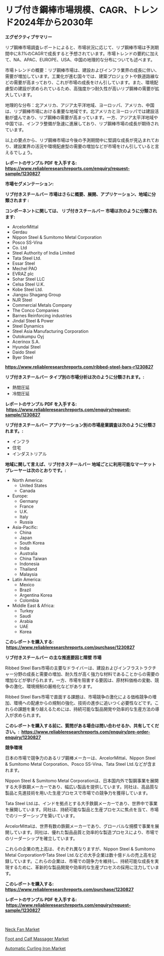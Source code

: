 <p><h1>リブ付き鋼棒市場規模、CAGR、トレンド2024年から2030年</h1></p><p><strong>エグゼクティブサマリー</strong></p>
<p><p>リブ鋼棒市場調査レポートによると、市場状況に応じて、リブ鋼棒市場は予測期間中に8.1%のCAGRで成長すると予想されています。市場トレンドの要約に加えて、NA、APAC、EUROPE、USA、中国の地理的な分布についても述べます。</p><p>市場トレンドの概要：リブ鋼棒市場は、建設およびインフラ業界の成長に伴い、需要が増加しています。工業化が進む国々では、建築プロジェクトや鉄道路線などの需要が高まっており、これが市場の成長をけん引しています。また、環境配慮型の建設が求められているため、高強度かつ耐久性が高いリブ鋼棒の需要が拡大しています。</p><p>地理的な分布：北アメリカ、アジア太平洋地域、ヨーロッパ、アメリカ、中国は、リブ鋼棒市場における重要な地域です。北アメリカとヨーロッパでは建設活動が盛んであり、リブ鋼棒の需要が高まっています。一方、アジア太平洋地域や中国では、インフラ整備が急速に進展しており、リブ鋼棒市場の成長が期待されています。</p><p>以上の要点から、リブ鋼棒市場は今後の予測期間中に堅調な成長が見込まれており、建設業界の活況や環境配慮型の需要の増加などが市場をけん引していると言えるでしょう。</p></p>
<p><strong>レポートのサンプル PDF を入手する: <a href="https://www.reliableresearchreports.com/enquiry/request-sample/1230827">https://www.reliableresearchreports.com/enquiry/request-sample/1230827</a></strong></p>
<p><strong>市場セグメンテーション:</strong></p>
<p><strong> リブ付きスチールバー 市場はさらに概要、展開、アプリケーション、地域に分類されます :</strong></p>
<p><strong>コンポーネントに関しては、 リブ付きスチールバー 市場は次のように分類されます: &nbsp;</strong></p>
<p><ul><li>ArcelorMittal</li><li>Gerdau</li><li>Nippon Steel & Sumitomo Metal Corporation</li><li>Posco SS-Vina</li><li>Co. Ltd</li><li>Steel Authority of India Limited</li><li>Tata Steel Ltd.</li><li>Essar Steel</li><li>Mechel PAO</li><li>EVRAZ plc</li><li>Sohar Steel LLC</li><li>Celsa Steel U.K.</li><li>Kobe Steel Ltd.</li><li>Jiangsu Shagang Group</li><li>NJR Steel</li><li>Commercial Metals Company</li><li>The Conco Companies</li><li>Barnes Reinforcing industries</li><li>Jindal Steel & Power</li><li>Steel Dynamics</li><li>Steel Asia Manufacturing Corporation</li><li>Outokumpu Oyj</li><li>Acerinox S.A.</li><li>Hyundai Steel</li><li>Daido Steel</li><li>Byer Steel</li></ul></p>
<p><strong><a href="https://www.reliableresearchreports.com/ribbed-steel-bars-r1230827">https://www.reliableresearchreports.com/ribbed-steel-bars-r1230827</a></strong></p>
<p><strong> リブ付きスチールバー タイプ別の市場分析は次のように分類されます。:</strong></p>
<p><ul><li>熱間圧延</li><li>冷間圧延</li></ul></p>
<p><strong>レポートのサンプル PDF を入手する: &nbsp;<a href="https://www.reliableresearchreports.com/enquiry/request-sample/1230827">https://www.reliableresearchreports.com/enquiry/request-sample/1230827</a></strong></p>
<p><strong> リブ付きスチールバー アプリケーション別の市場産業調査は次のように分類されます。:</strong></p>
<p><ul><li>インフラ</li><li>住宅</li><li>インダストリアル</li></ul></p>
<p><strong>地域に関して言えば、リブ付きスチールバー 地域ごとに利用可能なマーケットプレーヤーは次のとおりです。:</strong></p>
<p><ul>
    <li>
        North America:
        <ul>
            <li>United States</li>
            <li>Canada</li>
        </ul>
    </li>
    <li>
        Europe:
        <ul>
            <li>Germany</li>
            <li>France</li>
            <li>U.K.</li>
            <li>Italy</li>
            <li>Russia</li>
        </ul>
    </li>
    <li>
        Asia-Pacific:
        <ul>
            <li>China</li>
            <li>Japan</li>
            <li>South Korea</li>
            <li>India</li>
            <li>Australia</li>
            <li>China Taiwan</li>
            <li>Indonesia</li>
            <li>Thailand</li>
            <li>Malaysia</li>
        </ul>
    </li>
    <li>
        Latin America:
        <ul>
            <li>Mexico</li>
            <li>Brazil</li>
            <li>Argentina Korea</li>
            <li>Colombia</li>
        </ul>
    </li>
    <li>
        Middle East & Africa:
        <ul>
            <li>Turkey</li>
            <li>Saudi</li>
            <li>Arabia</li>
            <li>UAE</li>
            <li>Korea</li>
        </ul>
    </li>
    </ul></p>
<p><strong>このレポートを購入する: &nbsp;<a href="https://www.reliableresearchreports.com/purchase/1230827">https://www.reliableresearchreports.com/purchase/1230827</a></strong></p>
<p><strong>リブ付きスチールバー の主な推進要因と障壁 市場</strong></p>
<p><p>Ribbed Steel Bars市場の主要なドライバーは、建設およびインフラストラクチャー分野の成長と需要の増加、耐久性が高く強力な材料であることからの需要の増加などが挙げられます。一方、市場を阻害する要因は、原材料価格の変動、競争の激化、環境規制の厳格化などがあります。</p><p>Ribbed Steel Bars市場で直面する課題は、市場競争の激化による価格競争の増加、環境への配慮からの規制の強化、技術の進歩に追いつく必要性などです。これらの課題を乗り越えるためには、持続可能な製品開発や効率的な生産方法の導入が求められます。</p></p>
<p><strong>このレポートを購入する前に、質問がある場合は問い合わせるか、共有してください。:&nbsp; <a href="https://www.reliableresearchreports.com/enquiry/pre-order-enquiry/1230827">https://www.reliableresearchreports.com/enquiry/pre-order-enquiry/1230827</a></strong></p>
<p><strong>競争環境</strong></p>
<p><p>日本の市場で競争力のあるリブ鋼棒メーカーは、ArcelorMittal、Nippon Steel & Sumitomo Metal Corporation、Posco SS-Vina、Tata Steel Ltd.などが含まれます。</p><p>Nippon Steel & Sumitomo Metal Corporationは、日本国内外で製鋼事業を展開する大手鉄鋼メーカーであり、幅広い製品を提供しています。同社は、高品質な製品と先進技術を用いた生産プロセスで市場での競争力を獲得しています。</p><p>Tata Steel Ltd.は、インドを拠点とする大手鉄鋼メーカーであり、世界中で事業を展開しています。同社は、持続可能な製品と生産プロセスに焦点を当て、市場でのリーダーシップを築いています。</p><p>ArcelorMittalは、世界有数の鉄鋼メーカーであり、グローバルな規模で事業を展開しています。同社は、優れた製品品質と効率的な製造プロセスにより、市場でのリーダーシップを確立しています。</p><p>これらの企業の売上高は、それぞれ異なりますが、Nippon Steel & Sumitomo Metal CorporationやTata Steel Ltd.などの大手企業は数十億ドルの売上高を記録しています。これらの企業は、市場での競争力を維持し、持続可能な成長を実現するために、革新的な製品開発や効率的な生産プロセスの採用に注力しています。</p></p>
<p><strong>このレポートを購入する: &nbsp; <a href="https://www.reliableresearchreports.com/purchase/1230827">https://www.reliableresearchreports.com/purchase/1230827</a></strong></p>
<p><strong>レポートのサンプル PDF を入手する: &nbsp;<a href="https://www.reliableresearchreports.com/enquiry/request-sample/1230827">https://www.reliableresearchreports.com/enquiry/request-sample/1230827</a></strong><strong></strong></p>
<p>&nbsp;</p>
<p><p><a href="https://www.linkedin.com/pulse/neck-fan-market-report-reveals-latest-trends-growth-opportunities-lswdf?trackingId=WHTJVlvU%2FIP6AC%2BFwBCOMg%3D%3D">Neck Fan Market</a></p><p><a href="https://www.linkedin.com/pulse/foot-calf-massagernbspmarket-focuses-market-share-size-projected-qn5if?trackingId=9L2%2FpEgvjrHSiGGr%2Fa3cag%3D%3D">Foot and Calf Massager Market</a></p><p><a href="https://www.linkedin.com/pulse/automatic-curling-iron-market-research-report-its-history-x9f8c?trackingId=z0NaAaUVH1E0MNeYRsoXMw%3D%3D">Automatic Curling Iron Market</a></p></p>